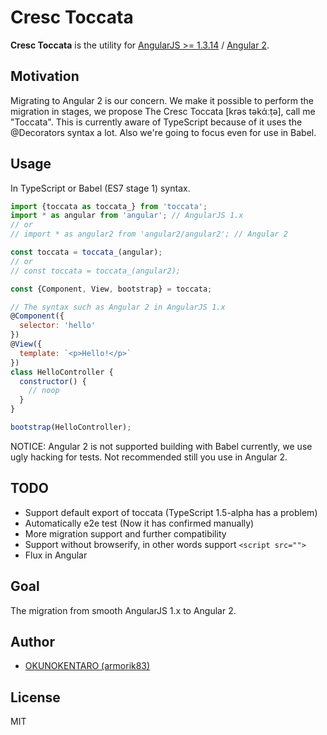 # Cresc Toccata
**Cresc Toccata** is the utility for [AngularJS >= 1.3.14](https://github.com/angular/angular.js) / [Angular 2](https://github.com/angular/angular).

## Motivation
Migrating to Angular 2 is our concern. We make it possible to perform the migration in stages, we propose The Cresc Toccata [krəs təkάːṭə], call me "Toccata". This is currently aware of TypeScript because of it uses the @Decorators syntax a lot. Also we're going to focus even for use in Babel.

## Usage
In TypeScript or Babel (ES7 stage 1) syntax.

```js
import {toccata as toccata_} from 'toccata';
import * as angular from 'angular'; // AngularJS 1.x
// or 
// import * as angular2 from 'angular2/angular2'; // Angular 2

const toccata = toccata_(angular);
// or 
// const toccata = toccata_(angular2);

const {Component, View, bootstrap} = toccata;

// The syntax such as Angular 2 in AngularJS 1.x
@Component({
  selector: 'hello'
})
@View({
  template: `<p>Hello!</p>`
})
class HelloController {
  constructor() {
    // noop
  }
}

bootstrap(HelloController);
```

NOTICE: Angular 2 is not supported building with Babel currently, we use ugly hacking for tests. Not recommended still you use in Angular 2.

## TODO

- Support default export of toccata (TypeScript 1.5-alpha has a problem)
- Automatically e2e test (Now it has confirmed manually)
- More migration support and further compatibility
- Support without browserify, in other words support `<script src="">`
- Flux in Angular

## Goal

The migration from smooth AngularJS 1.x to Angular 2.

## Author

- [OKUNOKENTARO (armorik83)](https://github.com/armorik83)

## License

MIT